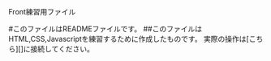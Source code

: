 Front練習用ファイル

#このファイルはREADMEファイルです。
##このファイルはHTML,CSS,Javascriptを練習するために作成したものです。
実際の操作は[こちら][]に接続してください。

[login]:https://baluenex.github.io/vueJsPj/login.html  "こちら"
